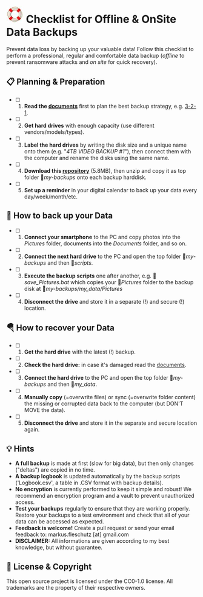 ![image](folder.jpg) Checklist for Offline & OnSite Data Backups
================================================================
Prevent data loss by backing up your valuable data! Follow this checklist to perform a professional, regular and comfortable data backup (*offline* to prevent ransomware attacks and *on site* for quick recovery).

📋 Planning & Preparation
--------------------------
- [ ] 1. **Read the [documents](docs/)** first to plan the best backup strategy, e.g. [3-2-1](docs/3-2-1_Backup_Strategy.md).
- [ ] 2. **Get hard drives** with enough capacity (use different vendors/models/types).
- [ ] 3. **Label the hard drives** by writing the disk size and a unique name onto them (e.g. "*4TB VIDEO BACKUP #1*"), then connect them with the computer and rename the disks using the same name.
- [ ] 4. **Download this [repository](https://github.com/fleschutz/my-backups/archive/refs/tags/v0.2.zip)** (5.8MB), then unzip and copy it as top folder 📁*my-backups* onto each backup harddisk.
- [ ] 5. **Set up a reminder** in your digital calendar to back up your data every day/week/month/etc.

💾 How to back up your Data
----------------------------
- [ ] 1. **Connect your smartphone** to the PC and copy photos into the *Pictures* folder, documents into the *Documents* folder, and so on.
- [ ] 2. **Connect the next hard drive** to the PC and open the top folder 📁*my-backups* and then 📁*scripts*.
- [ ] 3. **Execute the backup scripts** one after another, e.g. 📄*save_Pictures.bat* which copies your 📁*Pictures* folder to the backup disk at 📁*my-backups/my_data/Pictures*
- [ ] 4. **Disconnect the drive** and store it in a separate (!) and secure (!) location.

🪂 How to recover your Data
---------------------------
- [ ] 1. **Get the hard drive** with the latest (!) backup.
- [ ] 2. **Check the hard drive:** in case it's damaged read the [documents](docs/).
- [ ] 3. **Connect the hard drive** to the PC and open the top folder 📁*my-backups* and then 📁*my_data*.
- [ ] 4. **Manually copy** (=overwrite files) or sync (=overwrite folder content) the missing or corrupted data back to the computer (but DON'T MOVE the data).
- [ ] 5. **Disconnect the drive** and store it in the separate and secure location again.

💡 Hints
--------
* **A full backup** is made at first (slow for big data), but then only changes ("deltas") are copied in no time.
* **A backup logbook** is updated automatically by the backup scripts ('Logbook.csv', a table in .CSV format with backup details).
* **No encryption** is currently performed to keep it simple and robust! We recommend an encryption program and a vault to prevent unauthorized access.
* **Test your backups** regularly to ensure that they are working properly. Restore your backups to a test environment and check that all of your data can be accessed as expected.
* **Feedback is welcome!** Create a pull request or send your email feedback to: markus.fleschutz [at] gmail.com
* **DISCLAIMER:** All informations are given according to my best knowledge, but without guarantee.

🤝 License & Copyright
-----------------------
This open source project is licensed under the CC0-1.0 license. All trademarks are the property of their respective owners.
